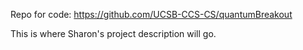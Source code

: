
Repo for code: https://github.com/UCSB-CCS-CS/quantumBreakout


This is where Sharon's project description will go.
